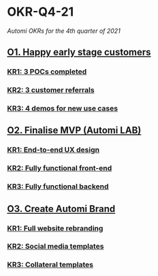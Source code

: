 # OKR-Q4-21
*Automi OKRs for the 4th quarter of 2021*

## [O1. Happy early stage customers](https://github.com/automi-team/OKR-Q4-21/milestone/1)

### [KR1: 3 POCs completed](https://github.com/automi-team/OKR-Q4-21/issues/1)

### [KR2: 3 customer referrals](https://github.com/automi-team/OKR-Q4-21/issues/2)

### [KR3: 4 demos for new use cases](https://github.com/automi-team/OKR-Q4-21/issues/3)


## [O2. Finalise MVP (Automi LAB)](https://github.com/automi-team/OKR-Q4-21/milestone/2)

### [KR1: End-to-end UX design](https://github.com/automi-team/OKR-Q4-21/issues/4)

### [KR2: Fully functional front-end](https://github.com/automi-team/OKR-Q4-21/issues/5)

### [KR3: Fully functional backend](https://github.com/automi-team/OKR-Q4-21/issues/6)


## [O3. Create Automi Brand](https://github.com/automi-team/OKR-Q4-21/milestone/3)

### [KR1: Full website rebranding](https://github.com/automi-team/OKR-Q4-21/issues/7)

### [KR2: Social media templates](https://github.com/automi-team/OKR-Q4-21/issues/8)

### [KR3: Collateral templates](https://github.com/automi-team/OKR-Q4-21/issues/9)
